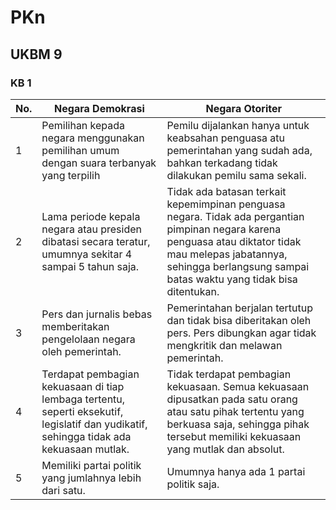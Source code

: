 # PKn
## UKBM 9

### KB 1

No. | Negara Demokrasi | Negara Otoriter
----| ----------------|-----------------
1 | Pemilihan kepada negara menggunakan pemilihan umum dengan suara terbanyak yang terpilih | Pemilu dijalankan hanya untuk keabsahan penguasa atu pemerintahan yang sudah ada, bahkan terkadang tidak dilakukan pemilu sama sekali.
2 | Lama periode kepala negara atau presiden dibatasi secara teratur, umumnya sekitar 4 sampai 5 tahun saja. | Tidak ada batasan terkait kepemimpinan penguasa negara. Tidak ada pergantian pimpinan negara karena penguasa atau diktator tidak mau melepas jabatannya, sehingga berlangsung sampai batas waktu yang tidak bisa ditentukan.
3 | Pers dan jurnalis bebas memberitakan pengelolaan negara oleh pemerintah. | Pemerintahan berjalan tertutup dan tidak bisa diberitakan oleh pers.  Pers dibungkan agar tidak mengkritik dan melawan pemerintah.
4 | Terdapat pembagian kekuasaan di tiap lembaga tertentu, seperti eksekutif, legislatif dan yudikatif, sehingga tidak ada kekuasaan mutlak. | Tidak terdapat pembagian kekuasaan. Semua kekuasaan dipusatkan pada satu orang atau satu pihak tertentu yang berkuasa saja, sehingga pihak tersebut memiliki kekuasaan yang mutlak dan absolut. 
5 | Memiliki partai politik yang jumlahnya lebih dari satu. | Umumnya hanya ada 1 partai politik saja.
